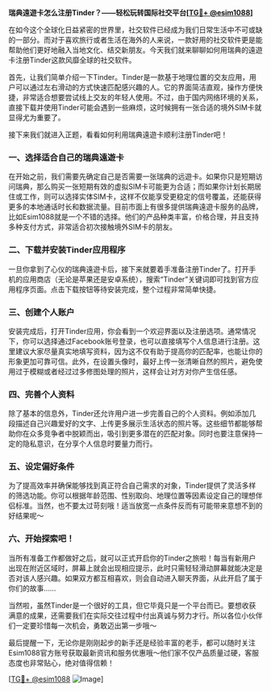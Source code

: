 **瑞典遠遊卡怎么注册Tinder？——轻松玩转国际社交平台[[TG💪+ @esim1088](https://t.me/s/esim1088)]**

在如今这个全球化日益紧密的世界里，社交软件已经成为我们日常生活中不可或缺的一部分。而对于喜欢旅行或者生活在海外的人来说，一款好用的社交软件更是能帮助他们更好地融入当地文化、结交新朋友。今天我们就来聊聊如何用瑞典的遠遊卡注册Tinder这款风靡全球的社交软件。

首先，让我们简单介绍一下Tinder。Tinder是一款基于地理位置的交友应用，用户可以通过左右滑动的方式快速匹配感兴趣的人。它的界面简洁直观，操作方便快捷，非常适合想要尝试线上交友的年轻人使用。不过，由于国内网络环境的关系，直接下载并使用Tinder可能会遇到一些麻烦，这时候拥有一张合适的境外SIM卡就显得尤为重要了。

接下来我们就进入正题，看看如何利用瑞典遠遊卡顺利注册Tinder吧！

### 一、选择适合自己的瑞典遠遊卡

在开始之前，我们需要先确定自己是否需要一张瑞典的远遊卡。如果你只是短期访问瑞典，那么购买一张短期有效的虚拟SIM卡可能更为合适；而如果你计划长期居住或工作，则可以选择实体SIM卡，这样不仅能享受更稳定的信号覆盖，还能获得更多的本地通话时长和数据流量。目前市面上有很多提供瑞典遠遊卡服务的品牌，比如Esim1088就是一个不错的选择。他们的产品种类丰富，价格合理，并且支持多种支付方式，非常适合初次接触境外SIM卡的朋友。

### 二、下载并安装Tinder应用程序

一旦你拿到了心仪的瑞典遠遊卡后，接下来就要着手准备注册Tinder了。打开手机的应用商店（无论是苹果还是安卓系统），搜索“Tinder”关键词即可找到官方应用程序页面。点击下载按钮等待安装完成，整个过程非常简单快捷。

### 三、创建个人账户

安装完成后，打开Tinder应用，你会看到一个欢迎界面以及注册选项。通常情况下，你可以选择通过Facebook账号登录，也可以直接填写个人信息进行注册。这里建议大家尽量真实地填写资料，因为这不仅有助于提高你的匹配率，也能让你的形象更加可靠可信。此外，在设置头像时，最好上传一张清晰自然的照片，避免使用过于模糊或者经过过多修图处理的照片，这样会让对方对你产生信任感。

### 四、完善个人资料

除了基本的信息外，Tinder还允许用户进一步完善自己的个人资料。例如添加几段描述自己兴趣爱好的文字、上传更多展示生活状态的照片等。这些细节都能够帮助你在众多竞争者中脱颖而出，吸引到更多潜在的匹配对象。同时也要注意保持一定的隐私意识，在分享个人信息时要量力而行。

### 五、设定偏好条件

为了提高效率并确保能够找到真正符合自己需求的对象，Tinder提供了灵活多样的筛选功能。你可以根据年龄范围、性别取向、地理位置等因素设定自己的理想伴侣标准。当然，也不要太过苛刻哦！适当放宽一点条件反而有可能带来意想不到的好结果呢～

### 六、开始探索吧！

当所有准备工作都做好之后，就可以正式开启你的Tinder之旅啦！每当有新用户出现在附近区域时，屏幕上就会出现相应提示，此时只需轻轻滑动屏幕就能决定是否对该人感兴趣。如果双方都互相喜欢，则会自动进入聊天界面，从此开启了属于你们的故事……

当然啦，虽然Tinder是一个很好的工具，但它毕竟只是一个平台而已。要想收获满意的成果，还需要我们在实际交往过程中付出真诚与努力才行。所以各位小伙伴们一定要珍惜每一次机会，勇敢迈出第一步哦～

最后提醒一下，无论你是刚刚起步的新手还是经验丰富的老手，都可以随时关注Esim1088官方账号获取最新资讯和服务优惠哦～他们家不仅产品质量过硬，客服态度也非常贴心，绝对值得信赖！

[[TG💪+ @esim1088](https://t.me/s/esim1088) ![Image](https://i.postimg.cc/4NQfJmqS/Snipaste-2025-05-13-00-14-12.png)]